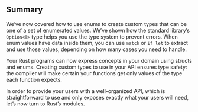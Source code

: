 ﻿
## Summary

We’ve now covered how to use enums to create custom types that can be one of a
set of enumerated values. We’ve shown how the standard library’s `Option<T>`
type helps you use the type system to prevent errors. When enum values have
data inside them, you can use `match` or `if let` to extract and use those
values, depending on how many cases you need to handle.

Your Rust programs can now express concepts in your domain using structs and
enums. Creating custom types to use in your API ensures type safety: the
compiler will make certain your functions get only values of the type each
function expects.

In order to provide your users with a well-organized API, which is straightforward
to use and only exposes exactly what your users will need, let’s now turn to
Rust’s modules.
